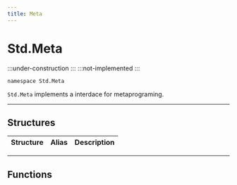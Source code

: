 ```yaml
---
title: Meta
---
```


# Std.Meta

:::under-construction
:::
:::not-implemented
:::


```abs
namespace Std.Meta
```

`Std.Meta` implements a interdace for metaprograming.

---

## Structures

| Structure | Alias | Description |
|:---------:|:-----:|:------------|

---

## Functions


